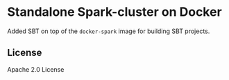 # Standalone Spark-cluster on Docker

Added SBT on top of the `docker-spark` image for building SBT projects.

## License

Apache 2.0 License
